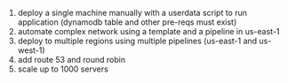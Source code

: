 1. deploy a single machine manually with a userdata script to run application (dynamodb table and other pre-reqs must exist)
2. automate complex network using a template and a pipeline in us-east-1
3. deploy to multiple regions using multiple pipelines (us-east-1 and us-west-1)
4. add route 53 and round robin
5. scale up to 1000 servers